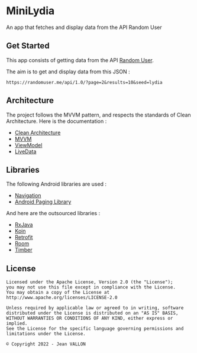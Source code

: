 # MiniLydia
An app that fetches and display data from the API Random User

## Get Started

This app consists of getting data from the API [Random User](https://randomuser.me/).

The aim is to get and display data from this JSON :

`https://randomuser.me/api/1.0/?page=2&results=10&seed=lydia`

## Architecture

The project follows the MVVM pattern, and respects the standards of Clean Architecture.
Here is the documentation :
* [Clean Architecture](https://proandroiddev.com/clean-architecture-data-flow-dependency-rule-615ffdd79e29)
* [MVVM](https://proandroiddev.com/mvvm-architecture-viewmodel-and-livedata-part-1-604f50cda1)
* [ViewModel](https://developer.android.com/topic/libraries/architecture/viewmodel?gclid=CjwKCAjwwtTmBRBqEiwA-b6c_xzTC-8dos110OOgVQtVX2pFi1lNuJ7M4ZDlZo78pG2gFcQgAYyrIRoCOLAQAvD_BwE)
* [LiveData](https://developer.android.com/topic/libraries/architecture/livedata)

## Libraries
The following Android libraries are used :
* [Navigation](https://developer.android.com/guide/navigation)
* [Android Paging Library](https://developer.android.com/topic/libraries/architecture/paging/)

And here are the outsourced libraries :
* [RxJava](https://github.com/ReactiveX/RxJava)
* [Koin](https://github.com/InsertKoinIO/koin)
* [Retrofit](https://square.github.io/retrofit/)
* [Room](https://developer.android.com/topic/libraries/architecture/room)
* [Timber](https://github.com/JakeWharton/timber)


## License

    Licensed under the Apache License, Version 2.0 (the "License");
    you may not use this file except in compliance with the License.
    You may obtain a copy of the License at http://www.apache.org/licenses/LICENSE-2.0

    Unless required by applicable law or agreed to in writing, software
    distributed under the License is distributed on an "AS IS" BASIS,
    WITHOUT WARRANTIES OR CONDITIONS OF ANY KIND, either express or implied.
    See the License for the specific language governing permissions and
    limitations under the License.

    © Copyright 2022 - Jean VALLON